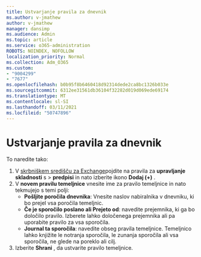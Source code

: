 ```yaml
---
title: Ustvarjanje pravila za dnevnik
ms.author: v-jmathew
author: v-jmathew
manager: dansimp
ms.audience: Admin
ms.topic: article
ms.service: o365-administration
ROBOTS: NOINDEX, NOFOLLOW
localization_priority: Normal
ms.collection: Adm_O365
ms.custom:
- "9004299"
- "7677"
ms.openlocfilehash: b0b95f8b6460418d92314dede2ca8bc1326b033e
ms.sourcegitcommit: 6312ee31561db36104f32282d019d069ede69174
ms.translationtype: MT
ms.contentlocale: sl-SI
ms.lasthandoff: 03/11/2021
ms.locfileid: "50747896"
---
```

# <a name="create-a-journal-rule"></a>Ustvarjanje pravila za dnevnik

To naredite tako:

1. V [skrbniškem središču za Exchange](https://go.microsoft.com/fwlink/p/?linkid=2059104)pojdite na pravila za **upravljanje skladnosti** s  >  **predpisi** in nato izberite ikono **Dodaj (+)** .
2. V **novem pravilu temeljnice** vnesite ime za pravilo temeljnice in nato tekmujejo s temi polji:  
    - **Pošljite poročila dnevnika**: Vnesite naslov nabiralnika v dnevniku, ki bo prejel vsa poročila temeljnic.  
    - **Če je sporočilo poslano ali Prejeto od**: navedite prejemnika, ki ga bo določilo pravilo. Izberete lahko določenega prejemnika ali pa uporabite pravilo za vsa sporočila.  
    - **Journal ta sporočila**: navedite obseg pravila temeljnice. Temeljnico lahko knjižite le notranja sporočila, le zunanja sporočila ali vsa sporočila, ne glede na poreklo ali cilj.
3. Izberite **Shrani** , da ustvarite pravilo temeljnice.
